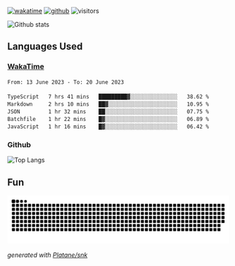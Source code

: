 [![wakatime](https://wakatime.com/badge/user/82c377cd-a54c-404c-b7df-177b313ca539.svg)](https://wakatime.com/@82c377cd-a54c-404c-b7df-177b313ca539)
[![github](https://img.shields.io/github/followers/xinthose?logo=github&style=plastic)](https://github.com/alanhamlett?tab=followers)
![visitors](https://visitor-badge.glitch.me/badge?page_id=xinthose&left_color=green&right_color=red)

![Github stats](https://github-readme-stats.vercel.app/api?username=xinthose&show_icons=true&theme=radical&count_private=true)

## Languages Used

### [WakaTime](https://wakatime.com/)
<!--START_SECTION:waka-->

```txt
From: 13 June 2023 - To: 20 June 2023

TypeScript   7 hrs 41 mins   █████████▓░░░░░░░░░░░░░░░   38.62 %
Markdown     2 hrs 10 mins   ██▓░░░░░░░░░░░░░░░░░░░░░░   10.95 %
JSON         1 hr 32 mins    ██░░░░░░░░░░░░░░░░░░░░░░░   07.75 %
Batchfile    1 hr 22 mins    █▓░░░░░░░░░░░░░░░░░░░░░░░   06.89 %
JavaScript   1 hr 16 mins    █▓░░░░░░░░░░░░░░░░░░░░░░░   06.42 %
```

<!--END_SECTION:waka-->

### Github

![Top Langs](https://github-readme-stats.vercel.app/api/top-langs/?username=xinthose)

## Fun
![github contribution grid snake animation](https://raw.githubusercontent.com/xinthose/xinthose/output/github-contribution-grid-snake.svg)

_generated with [Platane/snk](https://github.com/Platane/snk)_
